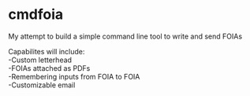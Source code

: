 # cmdfoia
My attempt to build a simple command line tool to write and send FOIAs

Capabilites will include:<br>
-Custom letterhead<br>
-FOIAs attached as PDFs<br>
-Remembering inputs from FOIA to FOIA<br>
-Customizable email
